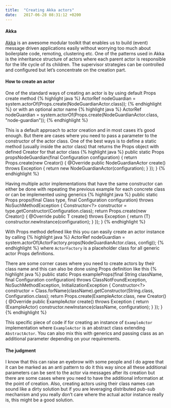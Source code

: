 ```yaml
---
title:  "Creating Akka actors"
date:   2017-06-28 08:31:12 +0200
---
```

#### **Akka**

[Akka][akka-link] is an awesome modular toolkit that enables us to build (event) message driven applications easily without worrying too much about boilerplate code, remoting, clustering etc. One of the patterns used in Akka is the inheritance structure of actors where each parent actor is responsible for the life cycle of its children. The supervisor strategies can be controlled and configured but let’s concentrate on the creation part.

#### **How to create an actor**

One of the standard ways of creating an actor is by using default Props create method
{% highlight java %}
ActorRef nodeGuardian = system.actorOf(Props.create(NodeGuardianActor.class));
{% endhighlight %}
or with an optional actor name
{% highlight java %}
ActorRef nodeGuardian = system.actorOf(Props.create(NodeGuardianActor.class, "node-guardian"));
{% endhighlight %}

This is a default approach to actor creation and in most cases it’s good enough. But there are cases where you need to pass a parameter to the constructor of the actor class. One of the best ways is to define a static method (usually inside the actor class) that returns the Props object with defined Creator for that actor class
{% highlight java %}
public static Props propsNodeGuardian(final Configuration configuration) {
    return Props.create(new Creator<NodeGuardianActor>() {
        @Override
        public NodeGuardianActor create() throws Exception {
            return new NodeGuardianActor(configuration);
        }
    });
}
{% endhighlight %}

Having multiple actor implementations that have the same constructor can either be done with repeating the previous example for each concrete class or can be implemented using generics
{% highlight java %}
public static <T extends AbstractActor> Props props(final Class<T> type, final Configuration configuration)
        throws NoSuchMethodException {
    Constructor<?> constructor = type.getConstructor(Configuration.class);
    return Props.create(new Creator<T>() {
        @Override
        public T create() throws Exception {
            return (T) constructor.newInstance(configuration);
        }
    });
}
{% endhighlight %}

With Props method defined like this you can easily create an actor instance by calling
{% highlight java %}
ActorRef nodeGuardian = system.actorOf(ActorFactory.props(NodeGuardianActor.class, config));
{% endhighlight %}
where `ActorFactory` is a placeholder class for all generic actor Props definitions.

There are some corner cases where you need to create actors by their class name and this can also be done using Props definition like this
{% highlight java %}
public static Props exampleProps(final String className, final Configuration configuration)
        throws ClassNotFoundException, NoSuchMethodException, InitializationException {
    Constructor<?> constructor = Class.forName(className).getConstructor(String.class, Configuration.class);
    return Props.create(ExampleActor.class, new Creator<ExampleActor>() {
        @Override
        public ExampleActor create() throws Exception {
            return (ExampleActor) constructor.newInstance(className, configuration);
        }
    });
}
{% endhighlight %}

This specific piece of code if for creating an instance of `ExampleActor` implementation where `ExampleActor` is an abstract class extending `AbstractActor`. You can also mix this with generics and passing class as an additional parameter depending on your requirements.

#### **The judgment**

I know that this can raise an eyebrow with some people and I do agree that it can be marked as an anti pattern to do it this way since all these additional parameters can be sent to the actor via messages after its creation but there are some cases where you need to have the additional information at the point of creation. Also, creating actors using their class names can sound like a dirty solution but if you are leveraging distributed pub-sub mechanism and you really don’t care where the actual actor instance really is, this might be a good solution.

[akka-link]: http://akka.io/
